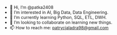 - 👋 Hi, I’m @patka2408
- 👀 I’m interested in AI, Big Data, Data Engineering.
- 🌱 I’m currently learning Python, SQL, ETL, DWH.
- 💞️ I’m looking to collaborate on learning new things.
- 📫 How to reach me: patrycjaladra98@gmail.com


<!---
patka2408/patka2408 is a ✨ special ✨ repository because its `README.md` (this file) appears on your GitHub profile.
You can click the Preview link to take a look at your changes.
--->
